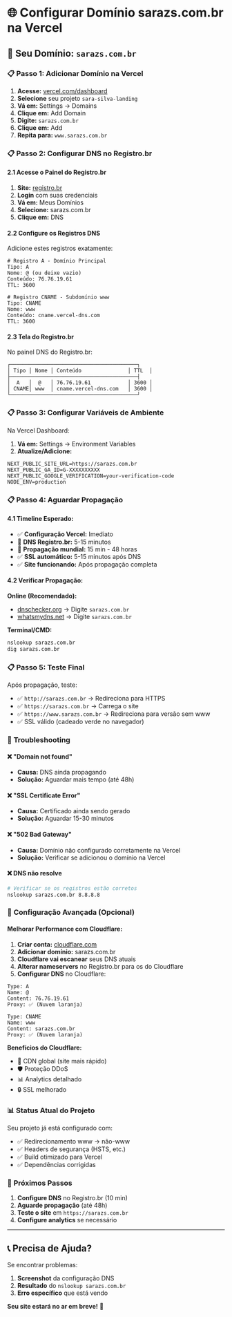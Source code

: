 # 🌐 Configurar Domínio sarazs.com.br na Vercel

## 🎯 **Seu Domínio:** `sarazs.com.br`

### 📋 **Passo 1: Adicionar Domínio na Vercel**

1. **Acesse:** [vercel.com/dashboard](https://vercel.com/dashboard)
2. **Selecione** seu projeto `sara-silva-landing`
3. **Vá em:** Settings → Domains
4. **Clique em:** Add Domain
5. **Digite:** `sarazs.com.br`
6. **Clique em:** Add
7. **Repita para:** `www.sarazs.com.br`

### 📋 **Passo 2: Configurar DNS no Registro.br**

#### **2.1 Acesse o Painel do Registro.br**

1. **Site:** [registro.br](https://registro.br)
2. **Login** com suas credenciais
3. **Vá em:** Meus Domínios
4. **Selecione:** sarazs.com.br
5. **Clique em:** DNS

#### **2.2 Configure os Registros DNS**

Adicione estes registros exatamente:

```dns
# Registro A - Domínio Principal
Tipo: A
Nome: @ (ou deixe vazio)
Conteúdo: 76.76.19.61
TTL: 3600

# Registro CNAME - Subdomínio www
Tipo: CNAME
Nome: www
Conteúdo: cname.vercel-dns.com
TTL: 3600
```

#### **2.3 Tela do Registro.br**

No painel DNS do Registro.br:

```
┌─────────────────────────────────────────┐
│ Tipo │ Nome │ Conteúdo               │ TTL  │
├─────────────────────────────────────────┤
│  A   │  @   │ 76.76.19.61            │ 3600 │
│ CNAME│ www  │ cname.vercel-dns.com   │ 3600 │
└─────────────────────────────────────────┘
```

### 📋 **Passo 3: Configurar Variáveis de Ambiente**

Na Vercel Dashboard:

1. **Vá em:** Settings → Environment Variables
2. **Atualize/Adicione:**

```env
NEXT_PUBLIC_SITE_URL=https://sarazs.com.br
NEXT_PUBLIC_GA_ID=G-XXXXXXXXXX
NEXT_PUBLIC_GOOGLE_VERIFICATION=your-verification-code
NODE_ENV=production
```

### 📋 **Passo 4: Aguardar Propagação**

#### **4.1 Timeline Esperado:**
- ✅ **Configuração Vercel:** Imediato
- 🔄 **DNS Registro.br:** 5-15 minutos
- 🔄 **Propagação mundial:** 15 min - 48 horas
- ✅ **SSL automático:** 5-15 minutos após DNS
- ✅ **Site funcionando:** Após propagação completa

#### **4.2 Verificar Propagação:**

**Online (Recomendado):**
- [dnschecker.org](https://dnschecker.org) → Digite `sarazs.com.br`
- [whatsmydns.net](https://whatsmydns.net) → Digite `sarazs.com.br`

**Terminal/CMD:**
```bash
nslookup sarazs.com.br
dig sarazs.com.br
```

### 📋 **Passo 5: Teste Final**

Após propagação, teste:

- ✅ `http://sarazs.com.br` → Redireciona para HTTPS
- ✅ `https://sarazs.com.br` → Carrega o site
- ✅ `https://www.sarazs.com.br` → Redireciona para versão sem www
- ✅ SSL válido (cadeado verde no navegador)

### 🚨 **Troubleshooting**

#### **❌ "Domain not found"**
- **Causa:** DNS ainda propagando
- **Solução:** Aguardar mais tempo (até 48h)

#### **❌ "SSL Certificate Error"**
- **Causa:** Certificado ainda sendo gerado
- **Solução:** Aguardar 15-30 minutos

#### **❌ "502 Bad Gateway"**
- **Causa:** Domínio não configurado corretamente na Vercel
- **Solução:** Verificar se adicionou o domínio na Vercel

#### **❌ DNS não resolve**
```bash
# Verificar se os registros estão corretos
nslookup sarazs.com.br 8.8.8.8
```

### 🎯 **Configuração Avançada (Opcional)**

#### **Melhorar Performance com Cloudflare:**

1. **Criar conta:** [cloudflare.com](https://cloudflare.com)
2. **Adicionar domínio:** sarazs.com.br
3. **Cloudflare vai escanear** seus DNS atuais
4. **Alterar nameservers** no Registro.br para os do Cloudflare
5. **Configurar DNS** no Cloudflare:

```dns
Type: A
Name: @
Content: 76.76.19.61
Proxy: ✅ (Nuvem laranja)

Type: CNAME
Name: www
Content: sarazs.com.br
Proxy: ✅ (Nuvem laranja)
```

**Benefícios do Cloudflare:**
- 🚀 CDN global (site mais rápido)
- 🛡️ Proteção DDoS
- 📊 Analytics detalhado
- 🔒 SSL melhorado

### 📊 **Status Atual do Projeto**

Seu projeto já está configurado com:
- ✅ Redirecionamento www → não-www
- ✅ Headers de segurança (HSTS, etc.)
- ✅ Build otimizado para Vercel
- ✅ Dependências corrigidas

### 🎉 **Próximos Passos**

1. **Configure DNS** no Registro.br (10 min)
2. **Aguarde propagação** (até 48h)
3. **Teste o site** em `https://sarazs.com.br`
4. **Configure analytics** se necessário

---

## 📞 **Precisa de Ajuda?**

Se encontrar problemas:
1. **Screenshot** da configuração DNS
2. **Resultado** do `nslookup sarazs.com.br`
3. **Erro específico** que está vendo

**Seu site estará no ar em breve!** 🚀

